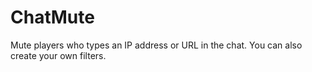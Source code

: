# ChatMute
Mute players who types an IP address or URL in the chat. You can also create your own filters.
